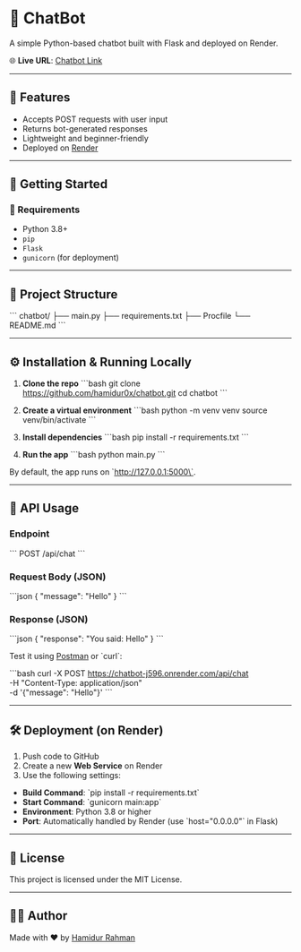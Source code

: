 # 🤖 ChatBot

A simple Python-based chatbot built with Flask and deployed on Render.

🌐 **Live URL**: [Chatbot Link](https://chatbot-3-ideb.onrender.com)

---

## 📝 Features

- Accepts POST requests with user input
- Returns bot-generated responses
- Lightweight and beginner-friendly
- Deployed on [Render](https://render.com)

---

## 🚀 Getting Started

### 🔧 Requirements

- Python 3.8+
- `pip`
- `Flask`
- `gunicorn` (for deployment)

---

## 📁 Project Structure

\`\`\`
chatbot/
├── main.py
├── requirements.txt
├── Procfile
└── README.md
\`\`\`

---

## ⚙️ Installation & Running Locally

1. **Clone the repo**
\`\`\`bash
git clone https://github.com/hamidur0x/chatbot.git
cd chatbot
\`\`\`

2. **Create a virtual environment**
\`\`\`bash
python -m venv venv
source venv/bin/activate
\`\`\`

3. **Install dependencies**
\`\`\`bash
pip install -r requirements.txt
\`\`\`

4. **Run the app**
\`\`\`bash
python main.py
\`\`\`

By default, the app runs on \`http://127.0.0.1:5000\`.

---

## 📡 API Usage

### Endpoint
\`\`\`
POST /api/chat
\`\`\`

### Request Body (JSON)
\`\`\`json
{
  "message": "Hello"
}
\`\`\`

### Response (JSON)
\`\`\`json
{
  "response": "You said: Hello"
}
\`\`\`

Test it using [Postman](https://www.postman.com/) or \`curl\`:

\`\`\`bash
curl -X POST https://chatbot-j596.onrender.com/api/chat \
  -H "Content-Type: application/json" \
  -d '{"message": "Hello"}'
\`\`\`

---

## 🛠 Deployment (on Render)

1. Push code to GitHub
2. Create a new **Web Service** on Render
3. Use the following settings:

- **Build Command**: \`pip install -r requirements.txt\`
- **Start Command**: \`gunicorn main:app\`
- **Environment**: Python 3.8 or higher
- **Port**: Automatically handled by Render (use \`host="0.0.0.0"\` in Flask)

---

## 📃 License

This project is licensed under the MIT License.

---

## 🙋‍♂️ Author

Made with ❤️ by [Hamidur Rahman](https://github.com/hamidur0x)

